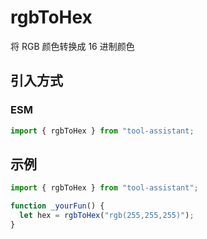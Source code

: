 # rgbToHex

将 RGB 颜色转换成 16 进制颜色

## 引入方式

<!-- ### CJS

```javascript
const { rgbToHex } = require("tool-assistant");
``` -->

### ESM

```javascript
import { rgbToHex } from "tool-assistant;
```

## 示例

```javascript
import { rgbToHex } from "tool-assistant";

function _yourFun() {
  let hex = rgbToHex("rgb(255,255,255)");
}
```
